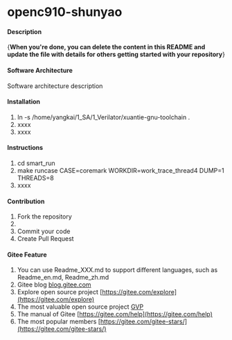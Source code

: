 # openc910-shunyao

#### Description
{**When you're done, you can delete the content in this README and update the file with details for others getting started with your repository**}

#### Software Architecture
Software architecture description

#### Installation

1.  ln -s /home/yangkai/1_SA/1_Verilator/xuantie-gnu-toolchain .
2.  xxxx
3.  xxxx

#### Instructions

1.  cd smart_run
2.  make runcase CASE=coremark WORKDIR=work_trace_thread4 DUMP=1 THREADS=8
3.  xxxx

#### Contribution

1.  Fork the repository
2.  
3.  Commit your code
4.  Create Pull Request


#### Gitee Feature

1.  You can use Readme\_XXX.md to support different languages, such as Readme\_en.md, Readme\_zh.md
2.  Gitee blog [blog.gitee.com](https://blog.gitee.com)
3.  Explore open source project [https://gitee.com/explore](https://gitee.com/explore)
4.  The most valuable open source project [GVP](https://gitee.com/gvp)
5.  The manual of Gitee [https://gitee.com/help](https://gitee.com/help)
6.  The most popular members  [https://gitee.com/gitee-stars/](https://gitee.com/gitee-stars/)
